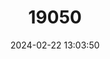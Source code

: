 ---
title: "19050"
category: "Quadrula rumphiana"
draft: false
date: 2024-02-22 13:03:50
languages:
  English: ["Ridged Mapleleaf"]
---